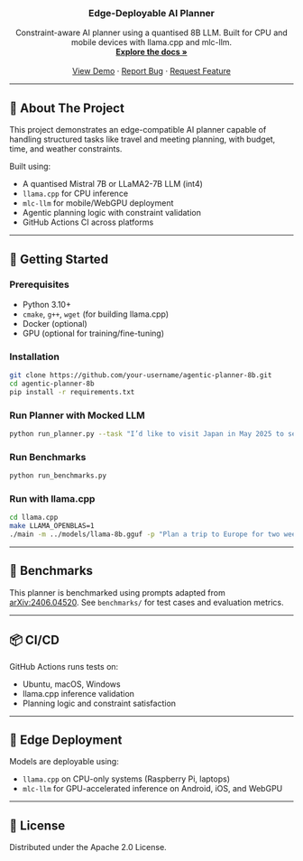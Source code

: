<!-- PROJECT LOGO -->
<br />
<p align="center">
  <h3 align="center">Edge-Deployable AI Planner</h3>
  <p align="center">
    Constraint-aware AI planner using a quantised 8B LLM. Built for CPU and mobile devices with llama.cpp and mlc-llm.
    <br />
    <a href="https://github.com/your-username/ai-planner-on-edge"><strong>Explore the docs »</strong></a>
    <br />
    <br />
    <a href="#demo">View Demo</a>
    ·
    <a href="https://github.com/your-username/ai-planner-on-edge/issues">Report Bug</a>
    ·
    <a href="https://github.com/your-username/ai-planner-on-edge/issues">Request Feature</a>
</p>

---

## 🧠 About The Project

This project demonstrates an edge-compatible AI planner capable of handling structured tasks like travel and meeting planning, with budget, time, and weather constraints.

Built using:
- A quantised Mistral 7B or LLaMA2-7B LLM (int4)
- `llama.cpp` for CPU inference
- `mlc-llm` for mobile/WebGPU deployment
- Agentic planning logic with constraint validation
- GitHub Actions CI across platforms

---

## 🚀 Getting Started

### Prerequisites
- Python 3.10+
- `cmake`, `g++`, `wget` (for building llama.cpp)
- Docker (optional)
- GPU (optional for training/fine-tuning)

### Installation

```bash
git clone https://github.com/your-username/agentic-planner-8b.git
cd agentic-planner-8b
pip install -r requirements.txt
```

### Run Planner with Mocked LLM

```bash
python run_planner.py --task "I’d like to visit Japan in May 2025 to see the cherry blossoms, with a total budget of $2,000. Can you help me plan the trip, including recommended destinations, travel tips, and an itinerary within budget?" --backend openai
```

### Run Benchmarks

```bash
python run_benchmarks.py
```

### Run with llama.cpp

```bash
cd llama.cpp
make LLAMA_OPENBLAS=1
./main -m ../models/llama-8b.gguf -p "Plan a trip to Europe for two weeks under $3000"
```

---

## 🧪 Benchmarks

This planner is benchmarked using prompts adapted from [arXiv:2406.04520](https://arxiv.org/pdf/2406.04520). See `benchmarks/` for test cases and evaluation metrics.

---

## 📦 CI/CD

GitHub Actions runs tests on:
- Ubuntu, macOS, Windows
- llama.cpp inference validation
- Planning logic and constraint satisfaction

---

## 📱 Edge Deployment

Models are deployable using:
- `llama.cpp` on CPU-only systems (Raspberry Pi, laptops)
- `mlc-llm` for GPU-accelerated inference on Android, iOS, and WebGPU

---

## 📄 License

Distributed under the Apache 2.0 License.
